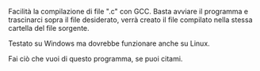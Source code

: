 Facilità la compilazione di file ".c" con GCC. Basta avviare il programma e trascinarci sopra il file desiderato, verrà creato il file compilato nella stessa cartella del file sorgente. 

Testato su Windows ma dovrebbe funzionare anche su Linux.

Fai ciò che vuoi di questo programma, se puoi citami.
  